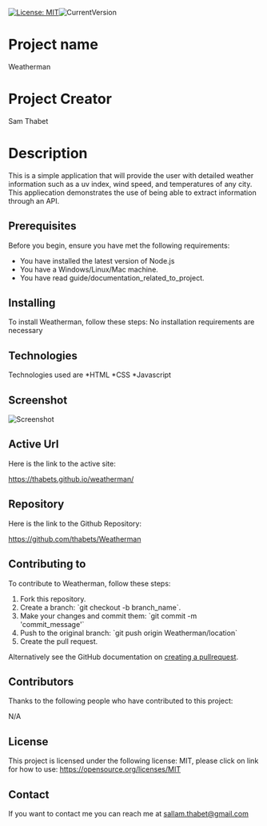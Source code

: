 
[![License: MIT](https://img.shields.io/badge/License-MIT-yellow.svg)](https://opensource.org/licenses/MIT)![CurrentVersion](https://img.shields.io/badge/version-1.02-green.svg)


# Project name 
Weatherman

# Project Creator
Sam Thabet

# Description
This is a simple application that will provide the user with detailed weather information such as a uv index, wind speed, and temperatures of any city. This appliecation demonstrates the use of being able to extract information through an API. 

## Prerequisites
Before you begin, ensure you have met the following requirements:
* You have installed the latest version of Node.js
* You have a Windows/Linux/Mac machine.
* You have read guide/documentation_related_to_project.

## Installing

To install Weatherman, follow these steps:
No installation requirements are necessary 

## Technologies 

Technologies used are *HTML *CSS *Javascript 

## Screenshot

![Screenshot]()

## Active Url

Here is the link to the active site: 

https://thabets.github.io/weatherman/

## Repository

Here is the link to the Github Repository: 

https://github.com/thabets/Weatherman

## Contributing to

To contribute to Weatherman, follow these steps:
1. Fork this repository.
2. Create a branch: \`git checkout -b branch_name\`.
3. Make your changes and commit them: \`git commit -m 'commit_message'\`
4. Push to the original branch: \`git push origin Weatherman/location\`
5. Create the pull request.

Alternatively see the GitHub documentation on [creating a pullrequest](https://help.github.com/en/github/collaborating-with-issues-and-pull-requests/creating-a-pull-request).

## Contributors

Thanks to the following people who have contributed to this project:

N/A

## License

This project is licensed under the following license: MIT, please click on link for how to use: https://opensource.org/licenses/MIT

## Contact

If you want to contact me you can reach me at sallam.thabet@gmail.com
